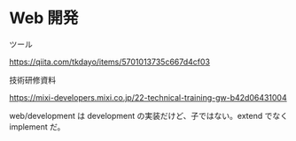 # Web 開発

ツール

https://qiita.com/tkdayo/items/5701013735c667d4cf03

技術研修資料

https://mixi-developers.mixi.co.jp/22-technical-training-gw-b42d06431004

web/development は development の実装だけど、子ではない。extend でなく implement だ。
